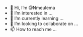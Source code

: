 - 👋 Hi, I’m @Nmeulema
- 👀 I’m interested in ...
- 🌱 I’m currently learning ...
- 💞️ I’m looking to collaborate on ...
- 📫 How to reach me ...

<!---
Nmeulema/Nmeulema is a ✨ special ✨ repository because its `README.md` (this file) appears on your GitHub profile.
You can click the Preview link to take a look at your changes.
--->
